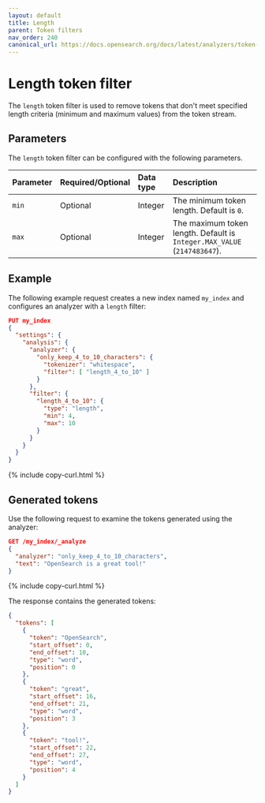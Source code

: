 ```yaml
---
layout: default
title: Length
parent: Token filters
nav_order: 240
canonical_url: https://docs.opensearch.org/docs/latest/analyzers/token-filters/length/
---
```


# Length token filter

The `length` token filter is used to remove tokens that don't meet specified length criteria (minimum and maximum values) from the token stream.

## Parameters

The `length` token filter can be configured with the following parameters.

Parameter | Required/Optional | Data type | Description
:--- | :--- | :--- | :--- 
`min` | Optional | Integer | The minimum token length. Default is `0`.
`max` | Optional | Integer | The maximum token length. Default is `Integer.MAX_VALUE` (`2147483647`).
 

## Example

The following example request creates a new index named `my_index` and configures an analyzer with a `length` filter:

```json
PUT my_index
{
  "settings": {
    "analysis": {
      "analyzer": {
        "only_keep_4_to_10_characters": {
          "tokenizer": "whitespace",
          "filter": [ "length_4_to_10" ]
        }
      },
      "filter": {
        "length_4_to_10": {
          "type": "length",
          "min": 4,
          "max": 10
        }
      }
    }
  }
}
```
{% include copy-curl.html %}

## Generated tokens

Use the following request to examine the tokens generated using the analyzer:

```json
GET /my_index/_analyze
{
  "analyzer": "only_keep_4_to_10_characters",
  "text": "OpenSearch is a great tool!"
}
```
{% include copy-curl.html %}

The response contains the generated tokens:

```json
{
  "tokens": [
    {
      "token": "OpenSearch",
      "start_offset": 0,
      "end_offset": 10,
      "type": "word",
      "position": 0
    },
    {
      "token": "great",
      "start_offset": 16,
      "end_offset": 21,
      "type": "word",
      "position": 3
    },
    {
      "token": "tool!",
      "start_offset": 22,
      "end_offset": 27,
      "type": "word",
      "position": 4
    }
  ]
}
```
